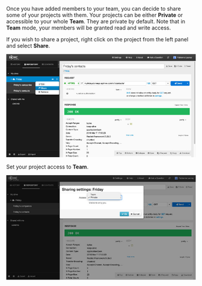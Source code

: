 Once you have added members to your team, you can decide to share some of your projects with them. Your projects can be either **Private** or accessible to your whole **Team**. They are private by default. Note that in **Team** mode, your members will be granted read and write access.

If you wish to share a project, right click on the project from the left panel and select **Share**.

![Share project](images/share-project.jpg "Share project")

Set your project access to **Team**.

![Sharing settings](images/select-team.jpg "Sharing settings")
